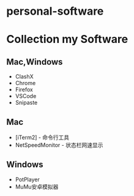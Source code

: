 # personal-software

# Collection my Software

## Mac,Windows

* ClashX
* Chrome
* Firefox
* VSCode
* Snipaste

## Mac

* [iTerm2] - 命令行工具
* NetSpeedMonitor - 状态栏网速显示

## Windows

* PotPlayer
* MuMu安卓模拟器
